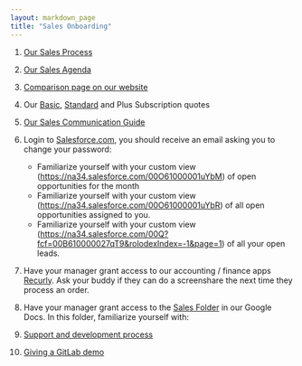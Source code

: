 ```yaml
---
layout: markdown_page
title: "Sales Onboarding"
---
```


1. [Our Sales Process](https://docs.google.com/document/d/1F0vXw58ctLfk9LKrh35kOSjYvdah4skGGUt46l1-4GM/edit)

1. [Our Sales Agenda](https://docs.google.com/document/d/1l1ecVjKAJY67Zk28CYFiepHAFzvMNu9yDUYVSQmlTmU/edit)

1. [Comparison page on our website](https://about.gitlab.com/comparison/)

1. Our [Basic](https://docs.google.com/a/gitlab.com/document/d/19sjaBytIQeyIiyjXvFpM6QXTDdZNUTO_tQLowlIT_c4/edit), [Standard](https://docs.google.com/document/d/10Ur4nkiyr-qSdgDEVhFkLsoz5RPven8T-1eFmWY26bQ/edit) and Plus Subscription quotes

1. [Our Sales Communication Guide](https://docs.google.com/document/d/1IMDzTj3hZrnsA417z9Ye7WBa8yLkWxGzaLZNJ3O_nVA/edit#heading=h.3nffcmsbeqo7)

1. Login to [Salesforce.com](http://www.salesforce.com/), you should receive an email asking you to change your password:
    * Familiarize yourself with your custom view (https://na34.salesforce.com/00O61000001uYbM) of open opportunities for the month 
    * Familiarize yourself with your custom view (https://na34.salesforce.com/00O61000001uYbR) of all open opportunities assigned to you.
    * Familiarize yourself with your custom view (https://na34.salesforce.com/00Q?fcf=00B610000027qT9&rolodexIndex=-1&page=1) of all your open leads.

1. Have your manager grant access to our accounting / finance apps [Recurly](https://app.recurly.com/login). Ask your buddy if they can do a screenshare the next time they process an order.

1. Have your manager grant access to the [Sales Folder](https://drive.google.com/drive/u/0/#shared-with-me) in our Google Docs. In this folder, familiarize yourself with:

1. [Support and development process](/handbook/support-and-development-process)

1. [Giving a GitLab demo](https://about.gitlab.com/handbook/demo/)

